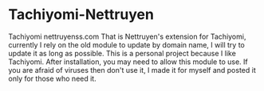 # Tachiyomi-Nettruyen
Tachiyomi nettruyenss.com
That is Nettruyen's extension for Tachiyomi, currently I rely on the old module to update by domain name, I will try to update it as long as possible. This is a personal project because I like Tachiyomi. After installation, you may need to allow this module to use. If you are afraid of viruses then don't use it, I made it for myself and posted it only for those who need it.
